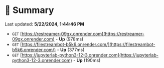 # 📖 Summary
Last updated: **5/22/2024, 1:44:46 PM**

- `GET` [https://restreamer-09gx.onrender.com](https://restreamer-09gx.onrender.com) - **Up** (978ms)
- `GET` [https://filestreambot-b5k6.onrender.com/](https://filestreambot-b5k6.onrender.com/) - **Up** (377ms)
- `GET` [https://jupyterlab-python3-12-3.onrender.com](https://jupyterlab-python3-12-3.onrender.com) - **Up** (190ms)
